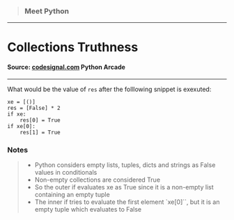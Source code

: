 > ### Meet Python

---

# Collections Truthness

#### Source: [codesignal.com](https://codesignal.com/) Python Arcade

---

What would be the value of `res` after the folllowing snippet is exexuted:

```
xe = [()]
res = [False] * 2
if xe:
    res[0] = True
if xe[0]:
    res[1] = True
```

### Notes

> - Python considers empty lists, tuples, dicts and strings as False values in conditionals
> - Non-empty collections are considered True
> - So the outer if evaluates xe as True since it is a non-empty list containing an empty tuple
> - The inner if tries to evaluate the first element `xe[0]``, but it is an empty tuple which evaluates to False
